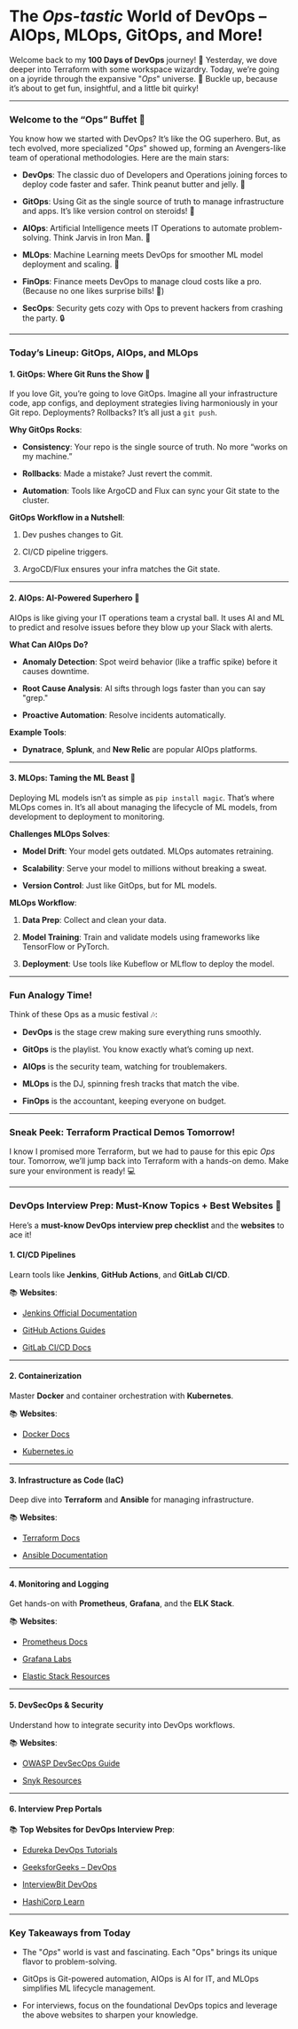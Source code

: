 # The _Ops-tastic_ World of DevOps – AIOps, MLOps, GitOps, and More!

Welcome back to my **100 Days of DevOps** journey! 🎉 Yesterday, we dove deeper into Terraform with some workspace wizardry. Today, we’re going on a joyride through the expansive "_Ops_" universe. 🌌 Buckle up, because it’s about to get fun, insightful, and a little bit quirky!

----------

### **Welcome to the “Ops” Buffet 🍴**

You know how we started with DevOps? It’s like the OG superhero. But, as tech evolved, more specialized "_Ops_" showed up, forming an Avengers-like team of operational methodologies. Here are the main stars:

-   **DevOps**: The classic duo of Developers and Operations joining forces to deploy code faster and safer. Think peanut butter and jelly. 🍞
    
-   **GitOps**: Using Git as the single source of truth to manage infrastructure and apps. It’s like version control on steroids! 💪
    
-   **AIOps**: Artificial Intelligence meets IT Operations to automate problem-solving. Think Jarvis in Iron Man. 🤖
    
-   **MLOps**: Machine Learning meets DevOps for smoother ML model deployment and scaling. 🧠
    
-   **FinOps**: Finance meets DevOps to manage cloud costs like a pro. (Because no one likes surprise bills! 💸)
    
-   **SecOps**: Security gets cozy with Ops to prevent hackers from crashing the party. 🔒
    

----------

### **Today’s Lineup: GitOps, AIOps, and MLOps**

#### **1. GitOps: Where Git Runs the Show** 📝

If you love Git, you’re going to love GitOps. Imagine all your infrastructure code, app configs, and deployment strategies living harmoniously in your Git repo. Deployments? Rollbacks? It’s all just a `git push`.

**Why GitOps Rocks**:

-   **Consistency**: Your repo is the single source of truth. No more “works on my machine.”
    
-   **Rollbacks**: Made a mistake? Just revert the commit.
    
-   **Automation**: Tools like ArgoCD and Flux can sync your Git state to the cluster.
    

**GitOps Workflow in a Nutshell**:

1.  Dev pushes changes to Git.
    
2.  CI/CD pipeline triggers.
    
3.  ArgoCD/Flux ensures your infra matches the Git state.
    

----------

#### **2. AIOps: AI-Powered Superhero** 🤖

AIOps is like giving your IT operations team a crystal ball. It uses AI and ML to predict and resolve issues before they blow up your Slack with alerts.

**What Can AIOps Do?**

-   **Anomaly Detection**: Spot weird behavior (like a traffic spike) before it causes downtime.
    
-   **Root Cause Analysis**: AI sifts through logs faster than you can say "grep."
    
-   **Proactive Automation**: Resolve incidents automatically.
    

**Example Tools**:

-   **Dynatrace**, **Splunk**, and **New Relic** are popular AIOps platforms.
    

----------

#### **3. MLOps: Taming the ML Beast** 🧠

Deploying ML models isn’t as simple as `pip install magic`. That’s where MLOps comes in. It’s all about managing the lifecycle of ML models, from development to deployment to monitoring.

**Challenges MLOps Solves**:

-   **Model Drift**: Your model gets outdated. MLOps automates retraining.
    
-   **Scalability**: Serve your model to millions without breaking a sweat.
    
-   **Version Control**: Just like GitOps, but for ML models.
    

**MLOps Workflow**:

1.  **Data Prep**: Collect and clean your data.
    
2.  **Model Training**: Train and validate models using frameworks like TensorFlow or PyTorch.
    
3.  **Deployment**: Use tools like Kubeflow or MLflow to deploy the model.
    

----------

### **Fun Analogy Time!**

Think of these Ops as a music festival 🎶:

-   **DevOps** is the stage crew making sure everything runs smoothly.
    
-   **GitOps** is the playlist. You know exactly what’s coming up next.
    
-   **AIOps** is the security team, watching for troublemakers.
    
-   **MLOps** is the DJ, spinning fresh tracks that match the vibe.
    
-   **FinOps** is the accountant, keeping everyone on budget.
    

----------

### **Sneak Peek: Terraform Practical Demos Tomorrow!**

I know I promised more Terraform, but we had to pause for this epic _Ops_ tour. Tomorrow, we’ll jump back into Terraform with a hands-on demo. Make sure your environment is ready! 💻

----------

### **DevOps Interview Prep: Must-Know Topics + Best Websites** 🎯

Here’s a **must-know DevOps interview prep checklist** and the **websites** to ace it!

#### **1. CI/CD Pipelines**

Learn tools like **Jenkins**, **GitHub Actions**, and **GitLab CI/CD**.

📚 **Websites**:

-   [Jenkins Official Documentation](https://www.jenkins.io/doc/)
    
-   [GitHub Actions Guides](https://docs.github.com/en/actions)
    
-   [GitLab CI/CD Docs](https://docs.gitlab.com/ee/ci/)
    

----------

#### **2. Containerization**

Master **Docker** and container orchestration with **Kubernetes**.

📚 **Websites**:

-   [Docker Docs](https://docs.docker.com/)
    
-   [Kubernetes.io](https://kubernetes.io/)
    

----------

#### **3. Infrastructure as Code (IaC)**

Deep dive into **Terraform** and **Ansible** for managing infrastructure.

📚 **Websites**:

-   [Terraform Docs](https://developer.hashicorp.com/terraform/docs)
    
-   [Ansible Documentation](https://docs.ansible.com/)
    

----------

#### **4. Monitoring and Logging**

Get hands-on with **Prometheus**, **Grafana**, and the **ELK Stack**.

📚 **Websites**:

-   [Prometheus Docs](https://prometheus.io/docs/)
    
-   [Grafana Labs](https://grafana.com/)
    
-   [Elastic Stack Resources](https://www.elastic.co/guide/index.html)
    

----------

#### **5. DevSecOps & Security**

Understand how to integrate security into DevOps workflows.

📚 **Websites**:

-   [OWASP DevSecOps Guide](https://owasp.org/www-project-devsecops-guideline/)
    
-   [Snyk Resources](https://snyk.io/)
    

----------

#### **6. Interview Prep Portals**

📚 **Top Websites for DevOps Interview Prep**:

-   [Edureka DevOps Tutorials](https://www.edureka.co/blog/devops-tutorial/)
    
-   [GeeksforGeeks – DevOps](https://www.geeksforgeeks.org/devops/)
    
-   [InterviewBit DevOps](https://www.interviewbit.com/devops-interview-questions/)
    
-   [HashiCorp Learn](https://learn.hashicorp.com/)
    

----------

### **Key Takeaways from Today**

-   The "_Ops_" world is vast and fascinating. Each "Ops" brings its unique flavor to problem-solving.
    
-   GitOps is Git-powered automation, AIOps is AI for IT, and MLOps simplifies ML lifecycle management.
    
-   For interviews, focus on the foundational DevOps topics and leverage the above websites to sharpen your knowledge.
    

